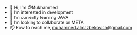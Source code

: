 - 👋 Hi, I’m @Mukhammed
- 👀 I’m interested in development 
- 🌱 I’m currently learning JAVA
- 💞️ I’m looking to collaborate on META
- 📫 How to reach me, muhammed.almazbekovich@gmail.com

<!---
Muhammed0017/Muhammed0017 is a ✨ special ✨ repository because its `README.md` (this file) appears on your GitHub profile.
You can click the Preview link to take a look at your changes.
--->
